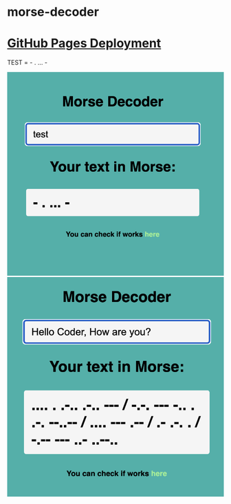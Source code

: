 # morse-decoder

# [GitHub Pages Deployment](https://mariariosnavarro.github.io/morse-decoder/)

TEST = - . ... -

![](/assets/img/readme1.png)
![](/assets/img/readme2.png)

